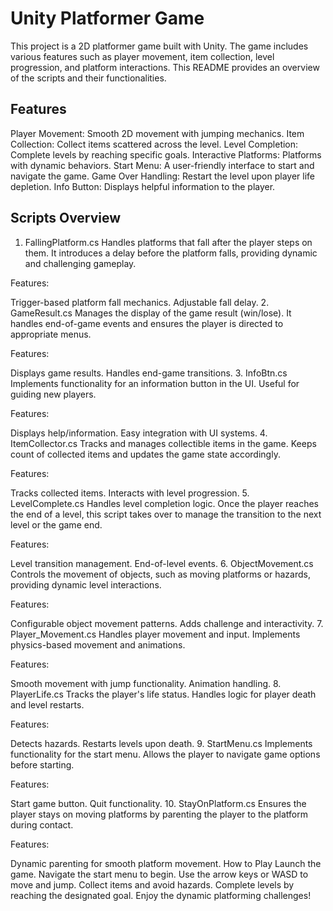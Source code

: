 # Unity Platformer Game
This project is a 2D platformer game built with Unity. The game includes various features such as player movement, item collection, level progression, and platform interactions. This README provides an overview of the scripts and their functionalities.

## Features
Player Movement: Smooth 2D movement with jumping mechanics.
Item Collection: Collect items scattered across the level.
Level Completion: Complete levels by reaching specific goals.
Interactive Platforms: Platforms with dynamic behaviors.
Start Menu: A user-friendly interface to start and navigate the game.
Game Over Handling: Restart the level upon player life depletion.
Info Button: Displays helpful information to the player.

## Scripts Overview
1. FallingPlatform.cs
Handles platforms that fall after the player steps on them. It introduces a delay before the platform falls, providing dynamic and challenging gameplay.

Features:

Trigger-based platform fall mechanics.
Adjustable fall delay.
2. GameResult.cs
Manages the display of the game result (win/lose). It handles end-of-game events and ensures the player is directed to appropriate menus.

Features:

Displays game results.
Handles end-game transitions.
3. InfoBtn.cs
Implements functionality for an information button in the UI. Useful for guiding new players.

Features:

Displays help/information.
Easy integration with UI systems.
4. ItemCollector.cs
Tracks and manages collectible items in the game. Keeps count of collected items and updates the game state accordingly.

Features:

Tracks collected items.
Interacts with level progression.
5. LevelComplete.cs
Handles level completion logic. Once the player reaches the end of a level, this script takes over to manage the transition to the next level or the game end.

Features:

Level transition management.
End-of-level events.
6. ObjectMovement.cs
Controls the movement of objects, such as moving platforms or hazards, providing dynamic level interactions.

Features:

Configurable object movement patterns.
Adds challenge and interactivity.
7. Player_Movement.cs
Handles player movement and input. Implements physics-based movement and animations.

Features:

Smooth movement with jump functionality.
Animation handling.
8. PlayerLife.cs
Tracks the player's life status. Handles logic for player death and level restarts.

Features:

Detects hazards.
Restarts levels upon death.
9. StartMenu.cs
Implements functionality for the start menu. Allows the player to navigate game options before starting.

Features:

Start game button.
Quit functionality.
10. StayOnPlatform.cs
Ensures the player stays on moving platforms by parenting the player to the platform during contact.

Features:

Dynamic parenting for smooth platform movement.
How to Play
Launch the game.
Navigate the start menu to begin.
Use the arrow keys or WASD to move and jump.
Collect items and avoid hazards.
Complete levels by reaching the designated goal.
Enjoy the dynamic platforming challenges!
